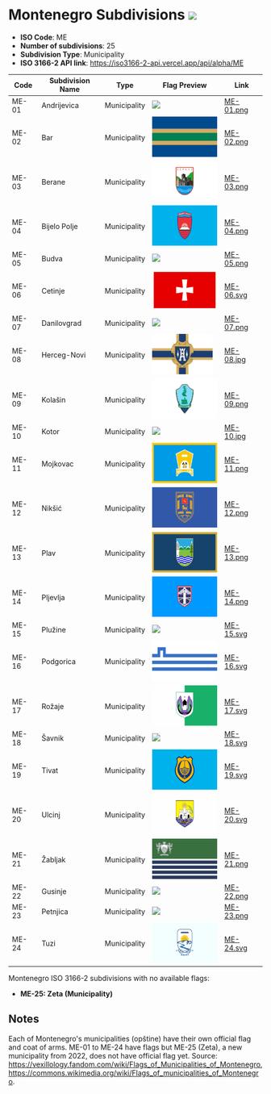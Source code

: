 # Montenegro Subdivisions ![](https://flagcdn.com/h40/me.png)

- **ISO Code**: ME
- **Number of subdivisions**: 25
- **Subdivision Type**: Municipality
- **ISO 3166-2 API link**: https://iso3166-2-api.vercel.app/api/alpha/ME

| Code  | Subdivision Name         | Type | Flag Preview | Link |
|-------|--------------------------|--------------| -------------- |----------|
| ME-01 | Andrijevica | Municipality | <img src='https://raw.githubusercontent.com/amckenna41/iso3166-flags/main/iso3166-2-flags/ME/ME-01.jpeg' height='80'> | [ME-01.png](https://github.com/amckenna41/iso3166-flags/blob/main/iso3166-2-flags/ME/ME-01.png) |
| ME-02 | Bar | Municipality | <img src='https://raw.githubusercontent.com/amckenna41/iso3166-flags/main/iso3166-2-flags/ME/ME-02.png' height='80'> | [ME-02.png](https://github.com/amckenna41/iso3166-flags/blob/main/iso3166-2-flags/ME/ME-02.png) |
| ME-03 | Berane | Municipality | <img src='https://raw.githubusercontent.com/amckenna41/iso3166-flags/main/iso3166-2-flags/ME/ME-03.png' height='80'> | [ME-03.png](https://github.com/amckenna41/iso3166-flags/blob/main/iso3166-2-flags/ME/ME-03.png) |
| ME-04 | Bijelo Polje | Municipality | <img src='https://raw.githubusercontent.com/amckenna41/iso3166-flags/main/iso3166-2-flags/ME/ME-04.png' height='80'> | [ME-04.png](https://github.com/amckenna41/iso3166-flags/blob/main/iso3166-2-flags/ME/ME-04.png) |
| ME-05 | Budva | Municipality | <img src='https://raw.githubusercontent.com/amckenna41/iso3166-flags/main/iso3166-2-flags/ME/ME-05.svg' height='80'> | [ME-05.png](https://github.com/amckenna41/iso3166-flags/blob/main/iso3166-2-flags/ME/ME-05.png) |
| ME-06 | Cetinje | Municipality | <img src='https://raw.githubusercontent.com/amckenna41/iso3166-flags/main/iso3166-2-flags/ME/ME-06.svg' height='80'> | [ME-06.svg](https://github.com/amckenna41/iso3166-flags/blob/main/iso3166-2-flags/ME/ME-06.svg) |
| ME-07 | Danilovgrad | Municipality | <img src='https://raw.githubusercontent.com/amckenna41/iso3166-flags/main/iso3166-2-flags/ME/ME-07.jpeg' height='80'> | [ME-07.png](https://github.com/amckenna41/iso3166-flags/blob/main/iso3166-2-flags/ME/ME-07.png) |
| ME-08 | Herceg-Novi | Municipality | <img src='https://raw.githubusercontent.com/amckenna41/iso3166-flags/main/iso3166-2-flags/ME/ME-08.jpg' height='80'> | [ME-08.jpg](https://github.com/amckenna41/iso3166-flags/blob/main/iso3166-2-flags/ME/ME-08.jpg) |
| ME-09 | Kolašin | Municipality | <img src='https://raw.githubusercontent.com/amckenna41/iso3166-flags/main/iso3166-2-flags/ME/ME-09.png' height='80'> | [ME-09.png](https://github.com/amckenna41/iso3166-flags/blob/main/iso3166-2-flags/ME/ME-09.png) |
| ME-10 | Kotor | Municipality | <img src='https://raw.githubusercontent.com/amckenna41/iso3166-flags/main/iso3166-2-flags/ME/ME-10.png' height='80'> | [ME-10.jpg](https://github.com/amckenna41/iso3166-flags/blob/main/iso3166-2-flags/ME/ME-10.jpg) |
| ME-11 | Mojkovac | Municipality | <img src='https://raw.githubusercontent.com/amckenna41/iso3166-flags/main/iso3166-2-flags/ME/ME-11.png' height='80'> | [ME-11.png](https://github.com/amckenna41/iso3166-flags/blob/main/iso3166-2-flags/ME/ME-11.png) |
| ME-12 | Nikšić | Municipality | <img src='https://raw.githubusercontent.com/amckenna41/iso3166-flags/main/iso3166-2-flags/ME/ME-12.png' height='80'> | [ME-12.png](https://github.com/amckenna41/iso3166-flags/blob/main/iso3166-2-flags/ME/ME-12.png) |
| ME-13 | Plav | Municipality | <img src='https://raw.githubusercontent.com/amckenna41/iso3166-flags/main/iso3166-2-flags/ME/ME-13.png' height='80'> | [ME-13.png](https://github.com/amckenna41/iso3166-flags/blob/main/iso3166-2-flags/ME/ME-13.png) |
| ME-14 | Pljevlja | Municipality | <img src='https://raw.githubusercontent.com/amckenna41/iso3166-flags/main/iso3166-2-flags/ME/ME-14.png' height='80'> | [ME-14.png](https://github.com/amckenna41/iso3166-flags/blob/main/iso3166-2-flags/ME/ME-14.png) |
| ME-15 | Plužine | Municipality | <img src='https://raw.githubusercontent.com/amckenna41/iso3166-flags/main/iso3166-2-flags/ME/ME-15.png' height='80'> | [ME-15.svg](https://github.com/amckenna41/iso3166-flags/blob/main/iso3166-2-flags/ME/ME-15.svg) |
| ME-16 | Podgorica | Municipality | <img src='https://raw.githubusercontent.com/amckenna41/iso3166-flags/main/iso3166-2-flags/ME/ME-16.svg' height='80'> | [ME-16.svg](https://github.com/amckenna41/iso3166-flags/blob/main/iso3166-2-flags/ME/ME-16.svg) |
| ME-17 | Rožaje | Municipality | <img src='https://raw.githubusercontent.com/amckenna41/iso3166-flags/main/iso3166-2-flags/ME/ME-17.svg' height='80'> | [ME-17.svg](https://github.com/amckenna41/iso3166-flags/blob/main/iso3166-2-flags/ME/ME-17.svg) |
| ME-18 | Šavnik | Municipality | <img src='https://raw.githubusercontent.com/amckenna41/iso3166-flags/main/iso3166-2-flags/ME/ME-18.png' height='80'> | [ME-18.svg](https://github.com/amckenna41/iso3166-flags/blob/main/iso3166-2-flags/ME/ME-18.svg) |
| ME-19 | Tivat | Municipality | <img src='https://raw.githubusercontent.com/amckenna41/iso3166-flags/main/iso3166-2-flags/ME/ME-19.svg' height='80'> | [ME-19.svg](https://github.com/amckenna41/iso3166-flags/blob/main/iso3166-2-flags/ME/ME-19.svg) |
| ME-20 | Ulcinj | Municipality | <img src='https://raw.githubusercontent.com/amckenna41/iso3166-flags/main/iso3166-2-flags/ME/ME-20.svg' height='80'> | [ME-20.svg](https://github.com/amckenna41/iso3166-flags/blob/main/iso3166-2-flags/ME/ME-20.svg) |
| ME-21 | Žabljak | Municipality | <img src='https://raw.githubusercontent.com/amckenna41/iso3166-flags/main/iso3166-2-flags/ME/ME-21.png' height='80'> | [ME-21.png](https://github.com/amckenna41/iso3166-flags/blob/main/iso3166-2-flags/ME/ME-21.png) |
| ME-22 | Gusinje | Municipality | <img src='https://raw.githubusercontent.com/amckenna41/iso3166-flags/main/iso3166-2-flags/ME/ME-22.svg' height='80'> | [ME-22.png](https://github.com/amckenna41/iso3166-flags/blob/main/iso3166-2-flags/ME/ME-22.png) |
| ME-23 | Petnjica | Municipality | <img src='None' height='80'> | [ME-23.png](https://github.com/amckenna41/iso3166-flags/blob/main/iso3166-2-flags/ME/ME-23.png) |
| ME-24 | Tuzi | Municipality | <img src='https://raw.githubusercontent.com/amckenna41/iso3166-flags/main/iso3166-2-flags/ME/ME-24.svg' height='80'> | [ME-24.svg](https://github.com/amckenna41/iso3166-flags/blob/main/iso3166-2-flags/ME/ME-24.svg) |

Montenegro ISO 3166-2 subdivisions with no available flags:

* **ME-25: Zeta (Municipality)**

## Notes
Each of Montenegro's municipalities (opštine) have their own official flag and coat of arms. ME-01 to ME-24 have flags but ME-25 (Zeta), a new municipality from 2022, does not have official flag yet. Source: https://vexillology.fandom.com/wiki/Flags_of_Municipalities_of_Montenegro, https://commons.wikimedia.org/wiki/Flags_of_municipalities_of_Montenegro.
